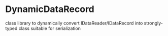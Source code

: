 # DynamicDataRecord
class library to dynamically convert IDataReader/IDataRecord into strongly-typed class suitable for serialization
